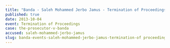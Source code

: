 ```yaml
---
title: "Banda - Saleh Mohammed Jerbo Jamus - Termination of Proceedings "
published: true
date: 2013-10-04
event: Termination of Proceedings
case: the-prosecutor-v-banda
accused: saleh-mohammed-jerbo-jamus
slug: banda-events-saleh-mohammed-jerbo-jamus-termination-of proceedings
---
```

